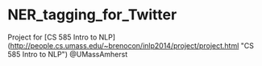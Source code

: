 # NER_tagging_for_Twitter

Project for [CS 585 Intro to NLP] (http://people.cs.umass.edu/~brenocon/inlp2014/project/project.html "CS 585 Intro to NLP") @UMassAmherst
